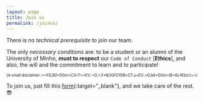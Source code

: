 ```yaml
---
layout: page
title: Join us
permalink: /joinus/
---
```


There is no _technical prerequisite_ to join our team.  

The only _necessary conditions_ are: to be a student or an alumni of the University of Minho, **must to respect** our `Code of Conduct` [**Ethics**], and also, the will and the commitment to learn and to participate!  


<sup><sub>{A small disclaimer: <~FD,B0+DGm>C3=T>+EV:.+D,>.F*&OGFCfDB+CT.u+EV:.+D,b6+DGm>@<6L4Eb/c)~>}</sub></sup>


 
 To join us, just fill this [form](https://e7mpau65.forms.app/my-fabulous-form){:target="_blank"}, and we take care of the rest. 😎



